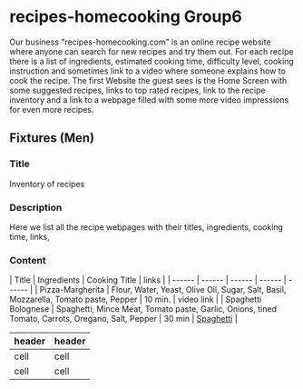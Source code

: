 # recipes-homecooking Group6

Our business "recipes-homecooking.com" is an online recipe website where anyone can search for new recipes 
and try them out. For each recipe there is a list of ingredients, estimated cooking time, difficulty level,
cooking instruction and sometimes link to a video where someone explains how to cook the recipe.
The first Website the guest sees is the Home Screen with some suggested recipes, links to top rated recipes,
link to the recipe inventory and a link to a webpage filled with some more video impressions for even more 
recipes.

## Fixtures (Men)
### Title 
Inventory of recipes
### Description
Here we list all the recipe webpages with their titles, ingredients, cooking time, links,
### Content
| Title | Ingredients | Cooking Title | links |
| ------ | ------ | ------ | ------ | ------ |
| Pizza-Margherita | Flour, Water, Yeast, Olive Oil, Sugar, Salt, Basil, Mozzarella, Tomato paste, Pepper | 10 min. | video link |
| Spaghetti Bolognese | Spaghetti, Mince Meat, Tomato paste, Garlic, Onions, tined Tomato, Carrots, Oregano, Salt, Pepper | 30 min | [Spaghetti](https://www.youtube.com/watch?v=v2WqcHH65NQ) |


| header | header |
| ------ | ------ |
| cell | cell |
| cell | cell |